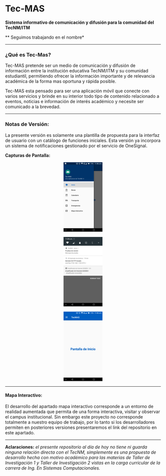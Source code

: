 # Tec-MAS
 **Sistema informativo de comunicación y difusión para la comunidad del TecNM/ITM**

** Seguimos trabajando en el nombre*

-----

### ¿Qué es Tec-Mas?

Tec-MAS pretende ser un medio de comunicación y difusión de información entre la institución educativa TecNM/ITM y su comunidad estudiantil, permitiendo ofrecer la información importante y de relevancia académica de la forma mas oportuna y rápida posible.

Tec-MAS esta pensado para ser una aplicación móvil que conecte con varios servicios y brinde en su interior todo tipo de contenido relacionado a eventos, noticias e información de interés académico y necesite ser comunicado a la brevedad.

-----------

### Notas de Versión:

La presente versión es solamente una plantilla de propuesta para la interfaz de usuario con un catálogo de funciones iniciales. Esta versión ya incorpora un sistema de notificaciones gestionado por el servicio de OneSignal.

**Capturas de Pantalla:**

<p align="center"><img src="READMEFILES/CapturasDeVersion1.png" alt="CapturasDeVersion1" width="25%" /></p>



<p align="center"><img src="READMEFILES/CapturasDeVersion3.png" alt="CapturasDeVersion3" width="25%" /></p>



<p align="center"><img src="READMEFILES/CapturasDeVersion2.png" alt="Screenshot_20191008-161743" width="25%" /></p>


-------

#### Mapa Interactivo:

El desarrollo del apartado mapa interactivo corresponde a un entorno de realidad aumentada que permita de una forma interactiva, visitar y observar el campus institucional. Sin embargo este proyecto no corresponde totalmente a nuestro equipo de trabajo, por lo tanto si los desarrolladores permiten en posteriores versiones presentaremos el link del repositorio en este apartado.

-------



**Aclaraciones:** *el presente repositorio al día de hoy no tiene ni guarda ninguna relación directa con el TecNM, simplemente es una propuesta de desarrollo hecha con motivo académico para las materias de Taller de Investigación 1 y Taller de Investigación 2 vistas en la carga curricular de la carrera de Ing. En Sistemas Computacionales.*
